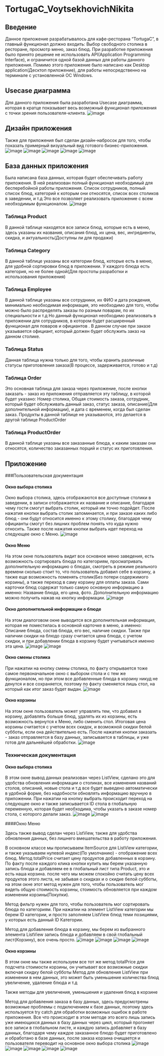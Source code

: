 # TortugaC_VoytsekhovichNikita

## Введение
Данное приложение разрабатывалось для кафе-ресторана “TortugaC”, в главный функционал должно входить: Выбор свободного столика в ресторане, просмотр меню, заказ блюд. При разработке приложения было принято решение не использовать API(Application Programming Interface), и ограничится одной базой данных для работы данного приложения. Помимо этого приложение было написано как Desktop application(Десктоп приложение), для работы непосредственно на терминале с установленной ОС Windows. 
## Usecase диаграмма
Для данного приложения была разработана Usecase диаграмма, которая в кратце показывает весь возможный функционал приложения с точки зрения пользователя-клиента.
![image](https://user-images.githubusercontent.com/53102064/216609619-d2c41715-7ac9-43ad-ad63-fbb70656d775.png)

## Дизайн приложения
Также для приложения был сделан дизайн-набросок для того, чтобы показать примерный визуальный вид готового бизнес-приложения.
![image](https://user-images.githubusercontent.com/53102064/216609640-bd1c5151-f04e-49f2-ad4a-cb9b7667f74b.png)
![image](https://user-images.githubusercontent.com/53102064/216609672-0459ca59-b287-4aec-8a66-f5a41d6c50c2.png)
![image](https://user-images.githubusercontent.com/53102064/216609705-6fe39f12-a8ac-49c7-a1f3-b1f831101ced.png)
![image](https://user-images.githubusercontent.com/53102064/216609722-5eb95ab5-e84c-44f7-bc82-391b5390d965.png)
![image](https://user-images.githubusercontent.com/53102064/216609748-daaa6e10-bb0a-4f35-8f64-065ca0ca79ba.png)





## База данных приложения
Была написана база данных, которая будет обеспечивать работу приложения. В ней реализован полный функционал необходимый для бесперебойной работы приложения. Список сотрудников, полный список блюд, категорий к которым они относятся, список всех столиков в заведении, и т.д
Это все позволяет реализовать приложение с всем необходимым функционалом.
![image](https://user-images.githubusercontent.com/53102064/216609805-5623b69a-379f-4ce6-b61f-ab2bebbf8ca7.png)

### Таблица Product
В данной таблице находятся все записи блюд, которые есть в меню, здесь указаны их названия, описания блюд, их цена, вес, ингредиенты, скидка, и актуальность(Доступны ли для продажи)
### Таблица Category
В данной таблице указаны все категории блюд, которые есть в меню, для удобной сортировки блюд в приложении. У каждого блюда есть категория, но не более одной(Для простоты разработки и использования приложения)
### Таблица Employee
В данной таблице указаны все сотрудники, их ФИО и дата рождения, минимально необходимая информация, это необходимо для того, чтобы можно было распределять заказы по разным поварам, по их специальности и т.д
Но данный функционал необходимо реализовать в приложении для сотрудников, в котором будет расширенный функционал для поваров и официантов . В данном случае при заказе указывается официант, который должен будет обслужить заказ на данном столике.

### Таблица Status
Данная таблица нужна только для того, чтобы хранить различные статусы приготовления заказа(В процессе, задерживается, готово и т.д)
### Таблица Order
Это основная таблица для заказа через приложение, после кнопки заказать - заказ из приложения отправляется эту таблицу, в которой будет указано: Номер столика, Общая стоимость заказа, сотрудник, который будет обслуживать данный заказ, статус заказа, описание(Для дополнительной информации), и дата с временем, когда был сделан заказ. Продукты в данной таблице не указываются, это делается в другой таблице ProductOrder
### Таблица ProductOrder
В данной таблице указаны все заказанные блюда, к каким заказам они относятся, количество заказанных порций и статус их приготовления.
## Приложение
###Пользовательская документация

#### Окно выбора столика

Окно выбора столика, здесь отображаются все доступные столики в заведении, в записи отображается их название и описание, благодаря чему гости смогут выбрать столик, который им точно подойдет. После нажатия кнопки выбрать столик запоминается, и при заказе каких либо блюд - они будут относится именно к этому столику, благодаря чему официанты смогут без лишних проблем понять что куда нужно относить. Также после нажатия кнопки выбрать идет переход на следующее окно с Меню.
![image](https://user-images.githubusercontent.com/53102064/216609852-8c2e773e-c5f8-49c3-8b64-a165692f15c4.png)

#### Окно Меню

На этом окне пользователь видит все основное меню заведения, есть возможность сортировать блюда по категориям, просматривать дополнительную информацию о блюдах, смотреть в режиме реального времени сколько стоит то, что пользователь добавил себе в корзину, а также еще возможность поменять столик(Без потери содержимого корзины), а также переход в саму корзину для оплаты заказа. Сами карточки блюд содержат только самую основную информацию а именно: Название блюда, его цена, фото. Дополнительную информацию можно получить нажав на кнопку информации.
![image](https://user-images.githubusercontent.com/53102064/216609891-2170436e-debc-4153-8745-2ce5ad77b30e.png)

#### Окно дополнительной информации о блюде

На этом диалоговом окне выводится вся дополнительная информация, которая не поместилась в основной карточке в меню, а именно: Описание блюда, состав блюда, его вес, наличие скидки. Также при наличии скидки на блюдо сразу считается цена блюда, с учетом скидки, и при добавлении блюда в корзину будет учитываться именно эта цена.
![image](https://user-images.githubusercontent.com/53102064/216609936-a312bed2-b551-4c72-9d5b-39a5875feb8b.png)
![image](https://user-images.githubusercontent.com/53102064/216609963-da32633b-597b-4c88-8ba7-b5b575b2c78c.png)

#### Окно смены столика

При нажатии на кнопку смены столика, по факту открывается тоже самое первоначальное окно с выбором стола и с тем же функционалом, но при этом все добавленные блюда в корзину никуд не денутся и все сохраняется, поэтому по факту сменяется лишь стол, на который как итог заказ будет выдан.
![image](https://user-images.githubusercontent.com/53102064/216610011-894ae4ad-221f-4764-b641-51264eff8f9c.png)

#### Окно корзины

На этом окне пользователь может управлять тем, что добавил в корзину, добавлять больше блюд, удалять их из корзины, есть возможность вернутся к Меню, либо сменить стол. Итоговая цена корзины считается с учетом всех скидок, и возможной скидки белой субботы, если она действительно есть. После нажатия кнопки заказать - заказ отправляется в базу данных, записывается в таблицы, и уже готов для дальнейшей обработки.
![image](https://user-images.githubusercontent.com/53102064/216610046-f1f41820-f67d-43f9-acde-096dd5ef4fa7.png)

### Техническая документация
#### Окно выбора столика

В этом окне вывод данных реализован через ListView, сделано это для удобства обновления информации о столиках, все изменения названий столов, описаний, новые стола и т.д все будет выведено автоматически в удобной форме, без надобности обновлять информацию вручную в приложении. При нажатии на кнопку выбрать происходит переход на следующее окно и также записывается ID стола в глобальную переменную, которая будет необходима, чтобы указать в заказе номер стола, с которого делали заказ.
![image](https://user-images.githubusercontent.com/53102064/216610139-5f7f4696-ab02-43af-911a-85c621a3ce79.png)
![image](https://user-images.githubusercontent.com/53102064/216610102-944e581e-3d37-44a3-a6e0-fea503292aa0.png)

####Окно Меню

Здесь также вывод сделан через ListView, также для удобства обновления данных, без лишнего вмешательства в работу приложения. 

В основном классе мы прописываем ItemSource для ListView категории, и также указываем нулевой индекс(По умолчанию) - отображение всех блюд. Метод totalPrice считает цену продуктов добавленных в корзину. По факту после каждого клика кнопки купить мы берем указанную запись блюда и добавляем ее в глобальный лист типа Product, это и есть наша корзина. после чего мы можем спокойно считать цену всех продуктов этого листа, не забывая о скидках и о скидке белой субботы, на этом окне этот метод нужен для того, чтобы пользователь мог видеть общую стоимость корзины, стоимость обновляется при каждом изменении корзины(Покупки). 

Метод фильтр нужен для того, чтобы пользователь мог сортировать блюда по категориям. При нажатии на элемент ListView категории мы берем ID категории, и просто заполняем ListView блюд теми позициями, у которых есть данный ID Категории. 

Метод для добавления блюда в корзину, мы берем из выбранного элемента ListView запись блюда и добавляем в свой глобальный лист(Корзину), все очень просто.
![image](https://user-images.githubusercontent.com/53102064/216610185-a7b7d097-5dd5-430f-a82a-89bd89bf988a.png)
![image](https://user-images.githubusercontent.com/53102064/216610220-dcf17d38-02ba-46e5-b259-c0576f7a871d.png)
![image](https://user-images.githubusercontent.com/53102064/216610259-756d8ae2-93ad-4509-a95f-4370bfe81903.png)
![image](https://user-images.githubusercontent.com/53102064/216610278-9c31d92c-7c2e-4f72-a852-7b6e7edd5a8d.png)

#### Окно корзины

В этом окне мы также используем все тот же метод totalPrice для подсчета стоимости корзины, он учитывает все возможные скидки включая скидку белой субботы
Метод для обновления ListView при изменении в нем данных, это может быть уменьшение количества блюд увеличение, удаление блюда и т.д

Также методы для увеличения, уменьшения и удаления блюд в корзине

Метод для добавления заказа в базу данных, здесь предусмотрены возможные проблемы с подключением к базе данных, поэтому здесь используется try catch для обработки возможных ошибок в работе приложения. Все что происходит в этом методе это всего лишь запись уже имеющихся данных в базу данных через цикл, который прогоняет все записи в глобальном листе, и каждую запись добавляет в базу данных, благодаря чему каждое заказанное блюдо будет приготовлено и обработано в базе данных, после заказа корзина очищается и пользователя переводит на основное окно выбора столика
![image](https://user-images.githubusercontent.com/53102064/216610313-097772fd-698e-4949-8a29-dad649dcddf5.png)
![image](https://user-images.githubusercontent.com/53102064/216610340-712a8a5d-db17-4604-811d-eb8cbe0543f1.png)
![image](https://user-images.githubusercontent.com/53102064/216610371-5eaa821e-d9dd-4cbd-ac59-fc06093b99d0.png)
![image](https://user-images.githubusercontent.com/53102064/216610405-a4e42d7f-bbb4-409a-b0eb-fed526c17915.png)
![image](https://user-images.githubusercontent.com/53102064/216610435-a60b7226-268b-4f83-93cc-02198762067e.png)


